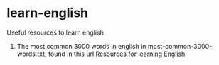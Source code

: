 # learn-english
Useful resources to learn english

1. The most common 3000 words in english in most-common-3000-words.txt, found in this url [Resources for learning English](https://www.ef.com/wwen/english-resources/english-vocabulary/top-3000-words/)